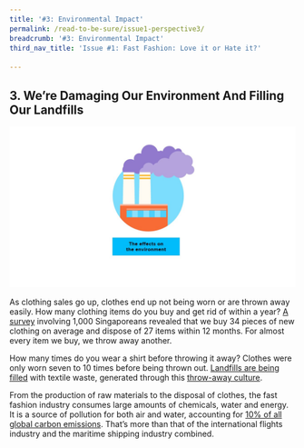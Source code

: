 ```yaml
---
title: '#3: Environmental Impact'
permalink: /read-to-be-sure/issue1-perspective3/
breadcrumb: '#3: Environmental Impact'
third_nav_title: 'Issue #1: Fast Fashion: Love it or Hate it?'

---
```


## 3. We’re Damaging Our Environment And  Filling Our Landfills     

<img src="../images/rtbs-01b-perspective3a.JPG">

As clothing sales go up, clothes end up not being worn or are thrown away easily. How many clothing items do you buy and get rid of within a year? [A survey](https://www.channelnewsasia.com/singapore/bursting-seams-singapores-cast-clothing-1035441) involving 1,000 Singaporeans revealed that we buy 34 pieces of new clothing on average and dispose of 27 items within 12 months. For almost every item we buy, we throw away another.

How many times do you wear a shirt before throwing it away? Clothes were only worn seven to 10 times before being thrown out. [Landfills are being filled](https://emf.thirdlight.com/link/2axvc7eob8zx-za4ule/@/download/1) with textile waste, generated through this [throw-away culture](https://www.channelnewsasia.com/singapore/bursting-seams-singapores-cast-clothing-1035441). 

From the production of raw materials to the disposal of clothes, the fast fashion industry consumes large amounts of chemicals, water and energy. It is a source of pollution for both air and water, accounting for [10% of all global carbon emissions](https://www.europarl.europa.eu/RegData/etudes/BRIE/2019/633143/EPRS_BRI(2019)633143_EN.pdf). That’s more than that of the international flights industry and the maritime shipping industry combined.
